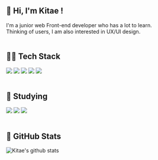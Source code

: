 ## 👋 Hi, I'm Kitae !
<div>
I'm a junior web Front-end developer who has a lot to learn.
</div>
<div>
Thinking of users, I am also interested in UX/UI design.
</div>
	
<br />

## 💪🏻 Tech Stack
<div>
  <img src="https://img.shields.io/badge/HTML5-E34F26?style=flat&logo=HTML5&logoColor=white"/>
  <img src="https://img.shields.io/badge/CSS3-1572B6?style=flat&logo=CSS3&logoColor=white"/>
  <img src="https://img.shields.io/badge/Styledcomponents-DB7093?style=flat&logo=styled-components&logoColor=white"/>
  <img src="https://img.shields.io/badge/React-61DAFB?style=flat&logo=React&logoColor=white"/>
  <img src="https://img.shields.io/badge/JavaScript-F7DF1E?style=flat&logo=JavaScript&logoColor=white"/>
</div>

<br />

## 🌱 Studying
<div>
  <img src="https://img.shields.io/badge/Next.js-000000?style=flat&logo=Next.js&logoColor=white"/>
  <img src="https://img.shields.io/badge/Node.js-339933?style=flat&logo=Node.js&logoColor=white"/>
  <img src="https://img.shields.io/badge/TypeScript-00539F?style=flat&logo=TypeScript&logoColor=white"/>

</div>

<br />

## 🚀 GitHub Stats
![Kitae's github stats](https://github-readme-stats.vercel.app/api?username=thenutcrackers2&show_icons=true&theme=dark)
<!--
**thenutcrackers2/thenutcrackers2** is a ✨ _special_ ✨ repository because its `README.md` (this file) appears on your GitHub profile.

Here are some ideas to get you started:

- 🔭 I’m currently working on ...
- 🌱 I’m currently learning ...
- 👯 I’m looking to collaborate on ...
- 🤔 I’m looking for help with ...
- 💬 Ask me about ...
- 📫 How to reach me: ...
- 😄 Pronouns: ...
- ⚡ Fun fact: ...
-->
